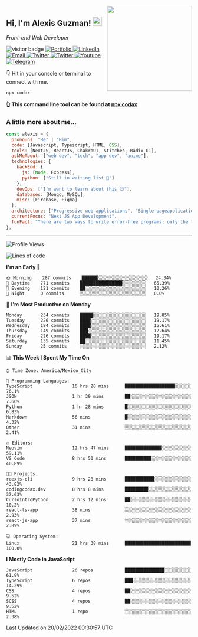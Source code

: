 <img align='right' src="https://media.giphy.com/media/M9gbBd9nbDrOTu1Mqx/giphy.gif" width="230">
<h2>Hi, I'm Alexis Guzman! <img src="https://media.giphy.com/media/hvRJCLFzcasrR4ia7z/giphy.gif" width="25px"></h2>
<p><em>Front-end Web Developer</em></p>

<p>
  <img src="https://visitor-badge.glitch.me/badge?page_id=a12989x.a12989x&left_color=black&right_color=gray" alt="visitor badge"/>
  <a href='https://www.codingcodax.dev/' target='_blank'>
    <img alt='Portfolio' src='https://img.shields.io/badge/Portfolio-black?logo=vercel&style=flat-square'>
  </a>
  <a href='https://linkedin.com/in/codax/' target='_blank'>
    <img alt='LinkedIn' src='https://img.shields.io/badge/LinkedIn-black?logo=LinkedIn&style=flat-square'>
  </a>
  <a href='mailto:codaxtech@gmail.com' target='_blank'>
    <img alt='Email' src='https://img.shields.io/badge/Email-black?logo=Gmail&style=flat-square'>
  </a>
  <a href='https://twitter.com/codingcodax' target='_blank'>
    <img alt='Twitter' src='https://img.shields.io/badge/Twitter-black?logo=Twitter&style=flat-square'>
  </a>
  <a href='https://www.instagram.com/codingcodax/' target='_blank'>
    <img alt='Twitter' src='https://img.shields.io/badge/Instagram-black?logo=Instagram&style=flat-square'>
  </a>
  <a href='https://www.youtube.com/channel/UCMY0GhV1HuX4XdbgalC77VQ' target='_blank'>
    <img alt='Youtube' src='https://img.shields.io/badge/YouTube-black?logo=Youtube&style=flat-square'>
  </a>
  <a href='https://t.me/codingcodax' target='_blank'>
    <img alt='Telegram' src='https://img.shields.io/badge/Telegram-black?logo=Telegram&logoColor=ffffff&style=flat-square'>
  </a>
</p>

👇 Hit in your console or terminal to connect with me.

```bash
npx codax
```
**👆 This command line tool can be found at [npx codax](https://github.com/a12989x/npx-codax)**

<h3>A little more about me...</h3>

```javascript
const alexis = {
  pronouns: "He" | "Him",
  code: [Javascript, Typescript, HTML, CSS],
  tools: [NextJS, ReactJS, ChakraUI, Stitches, Radix UI],
  askMeAbout: ["web dev", "tech", "app dev", "anime"],
  technologies: {
    backEnd: {
      js: [Node, Express],
      python: ["Still in waiting list 🥲"]
    },
    devOps: ["I'm want to learn about this 😊"],
    databases: [Mongo, MySQL],
    misc: [Firebase, Figma]
  },
  architecture: ["Progressive web applications", "Single pageapplications"],
  currentFocus: "Next JS App Development",
  funFact: "There are two ways to write error-free programs; only the third one works"
};
```

---

<!--START_SECTION:waka-->
![Profile Views](http://img.shields.io/badge/Profile%20Views-9-blue)

![Lines of code](https://img.shields.io/badge/From%20Hello%20World%20I%27ve%20Written-1%20Million%20lines%20of%20code-blue)

**I'm an Early 🐤** 

```text
🌞 Morning    287 commits    ██████░░░░░░░░░░░░░░░░░░░   24.34% 
🌆 Daytime    771 commits    ████████████████░░░░░░░░░   65.39% 
🌃 Evening    121 commits    ██░░░░░░░░░░░░░░░░░░░░░░░   10.26% 
🌙 Night      0 commits      ░░░░░░░░░░░░░░░░░░░░░░░░░   0.0%

```
📅 **I'm Most Productive on Monday** 

```text
Monday       234 commits    █████░░░░░░░░░░░░░░░░░░░░   19.85% 
Tuesday      226 commits    ████░░░░░░░░░░░░░░░░░░░░░   19.17% 
Wednesday    184 commits    ████░░░░░░░░░░░░░░░░░░░░░   15.61% 
Thursday     149 commits    ███░░░░░░░░░░░░░░░░░░░░░░   12.64% 
Friday       226 commits    ████░░░░░░░░░░░░░░░░░░░░░   19.17% 
Saturday     135 commits    ██░░░░░░░░░░░░░░░░░░░░░░░   11.45% 
Sunday       25 commits     ░░░░░░░░░░░░░░░░░░░░░░░░░   2.12%

```


📊 **This Week I Spent My Time On** 

```text
⌚︎ Time Zone: America/Mexico_City

💬 Programming Languages: 
TypeScript               16 hrs 28 mins      ███████████████████░░░░░░   76.1% 
JSON                     1 hr 39 mins        ██░░░░░░░░░░░░░░░░░░░░░░░   7.66% 
Python                   1 hr 28 mins        █░░░░░░░░░░░░░░░░░░░░░░░░   6.83% 
Markdown                 56 mins             █░░░░░░░░░░░░░░░░░░░░░░░░   4.32% 
Other                    31 mins             ░░░░░░░░░░░░░░░░░░░░░░░░░   2.41%

🔥 Editors: 
Neovim                   12 hrs 47 mins      ██████████████░░░░░░░░░░░   59.11% 
VS Code                  8 hrs 50 mins       ██████████░░░░░░░░░░░░░░░   40.89%

🐱‍💻 Projects: 
reexjs-cli               9 hrs 28 mins       ███████████░░░░░░░░░░░░░░   43.82% 
codingcodax.dev          8 hrs 8 mins        █████████░░░░░░░░░░░░░░░░   37.63% 
CursoIntroPython         2 hrs 12 mins       ██░░░░░░░░░░░░░░░░░░░░░░░   10.2% 
react-ts-app             38 mins             ░░░░░░░░░░░░░░░░░░░░░░░░░   2.93% 
react-js-app             37 mins             ░░░░░░░░░░░░░░░░░░░░░░░░░   2.89%

💻 Operating System: 
Linux                    21 hrs 38 mins      █████████████████████████   100.0%

```

**I Mostly Code in JavaScript** 

```text
JavaScript               26 repos            ███████████████░░░░░░░░░░   61.9% 
TypeScript               6 repos             ███░░░░░░░░░░░░░░░░░░░░░░   14.29% 
CSS                      4 repos             ██░░░░░░░░░░░░░░░░░░░░░░░   9.52% 
SCSS                     4 repos             ██░░░░░░░░░░░░░░░░░░░░░░░   9.52% 
HTML                     1 repo              ░░░░░░░░░░░░░░░░░░░░░░░░░   2.38%

```



 Last Updated on 20/02/2022 00:30:57 UTC
<!--END_SECTION:waka-->
